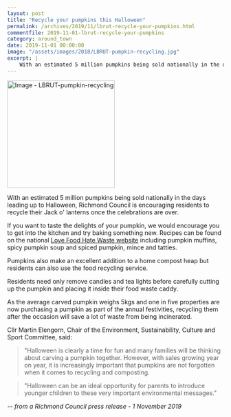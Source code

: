 ```yaml
---
layout: post
title: "Recycle your pumpkins this Halloween"
permalink: /archives/2019/11/lbrut-recycle-your-pumpkins.html
commentfile: 2019-11-01-lbrut-recycle-your-pumpkins
category: around_town
date: 2019-11-01 00:00:00
image: "/assets/images/2018/LBRUT-pumpkin-recycling.jpg"
excerpt: |
    With an estimated 5 million pumpkins being sold nationally in the days leading up to Halloween, Richmond Council is encouraging residents to recycle their Jack o' lanterns once the celebrations are over.
---
```


<a href="/assets/images/2018/LBRUT-pumpkin-recycling.jpg" title="Click for a larger image"><img src="/assets/images/2018/LBRUT-pumpkin-recycling-thumb.jpg" width="250" alt="Image - LBRUT-pumpkin-recycling" class="right" /></a>

With an estimated 5 million pumpkins being sold nationally in the days leading up to Halloween, Richmond Council is encouraging residents to recycle their Jack o' lanterns once the celebrations are over.

If you want to taste the delights of your pumpkin, we would encourage you to get into the kitchen and try baking something new.  Recipes can be found on the national [Love Food Hate Waste website](https://www.lovefoodhatewaste.com/recipes) including pumpkin muffins, spicy pumpkin soup and spiced pumpkin, mince and tatties.

Pumpkins also make an excellent addition to a home compost heap but residents can also use the food recycling service.

Residents need only remove candles and tea lights before carefully cutting up the pumpkin and placing it inside their food waste caddy.

As the average carved pumpkin weighs 5kgs and one in five properties are now purchasing a pumpkin as part of the annual festivities, recycling them after the occasion will save a lot of waste from being incinerated.

Cllr Martin Elengorn, Chair of the Environment, Sustainability, Culture and Sport Committee, said:

> "Halloween is clearly a time for fun and many families will be thinking about carving a pumpkin together. However, with sales growing year on year, it is increasingly important that pumpkins are not forgotten when it comes to recycling and composting.

> "Halloween can be an ideal opportunity for parents to introduce younger children to these very important environmental messages."


<cite>-- from a Richmond Council press release - 1 November 2019</cite>
